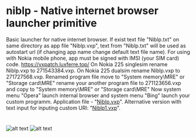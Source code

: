 # niblp - Native internet browser launcher primitive
Basic launcher for native internet browser. If exist text file "Niblp.txt" on same directory as app file "Niblp.vxp",
text from "Niblp.txt" will be used as autostart url (if changing app name change default text file name).
For using with Nokia mobile phone, app must be signed with IMSI (your SIM card) code.
https://vxpatch.luxferre.top/
On Nokia 225 singlesim rename Niblp.vxp to 271543384.vxp. On Nokia 225 dualsim rename Niblp.vxp to 271727568.vxp.
Renamed program file move to "System memory\MRE\" or "Storage card\MRE\"
rename your another program file to 271123656.vxp and copy to "System memory\MRE\" or "Storage card\MRE\"
Now system menu "Opera" launch internal browser and system menu "Bing" launch your custom programm. 
Application file - "[Niblp.vxp](https://github.com/RDZDX/niblp/blob/main/Niblp.vxp?raw=true)". Alternative version with text input for inputing custom URl: "[Niblp1.vxp](https://github.com/RDZDX/niblp/blob/main/Niblp1.vxp?raw=true)".
#
![alt text](https://rdzdx.github.io/niblp/picture.jpg)
![alt text](https://rdzdx.github.io/niblp/picture1.jpg)
